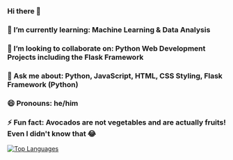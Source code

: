 ### Hi there 👋

<!--
**HussBTWYT/HussBTWYT** is a ✨ _special_ ✨ repository because its `README.md` (this file) appears on your GitHub profile.

Here are some ideas to get you started:

- 🔭 I’m currently working on ...
- 🌱 I’m currently learning ...
- 👯 I’m looking to collaborate on ...
- 🤔 I’m looking for help with ...
- 💬 Ask me about ...
- 📫 How to reach me: ...
- 😄 Pronouns: ...
- ⚡ Fun fact: ...
-->

### 🌱 I’m currently learning: Machine Learning & Data Analysis
### 👯 I’m looking to collaborate on: Python Web Development Projects including the Flask Framework
### 💬 Ask me about: Python, JavaScript, HTML, CSS Styling, Flask Framework (Python)
### 😄 Pronouns: he/him
### ⚡ Fun fact: Avocados are not vegetables and are actually fruits! Even I didn't know that 😂

[![Top Languages](https://github-readme-stats.vercel.app/api/top-langs/?username=HussBTWYT&layout=compact&langs_count=2&hide=html,css)](https://github.com/HussBTWYT)

